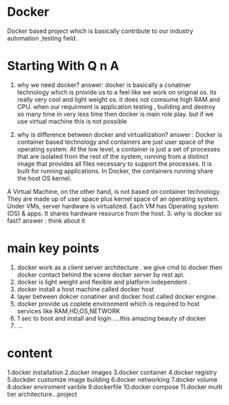# Docker
Docker based project which is basically contribute to our industry automation ,testing field.

# Starting With Q n A

1. why we need docker?
answer: docker is basically a conatiner technology which is provide us to a feel like we work on original os. its really very cool and light weight os. it does not comsume high RAM and CPU.
when our requirment is application testing , building and destroy so many time in very less time then docker is main role play.
but if we use virtual machine this is not possible 

2. why is difference between docker and virtualiization?
answer : Docker is container based technology and containers are just user space of the operating system. At the low level, a container is just a set of processes that are isolated from the rest of the system, running from a distinct image that provides all files necessary to support the processes. It is built for running applications. In Docker, the containers running share the host OS kernel.

A Virtual Machine, on the other hand, is not based on container technology. They are made up of user space plus kernel space of an operating system. Under VMs, server hardware is virtualized. Each VM has Operating system (OS) & apps. It shares hardware resource from the host.
3. why  is docker so fast?
answer : think about it
 

# main key points
1. docker work as a client server architecture . we give cmd to docker then docker contact behind the scene docker server by rest api.
2. docker is light weight and flexible and platform independent .
3. docker install a host machine called docker host
4. layer between dokcer conatiner and docker host called docker engine.
5. docker provide us coplete environment which is required to host services like RAM,HD,OS,NETWORK
6. 1 sec to boot and install and login ....this amazing beauty of docker 
7. ...

# content
1.docker installation 
2.docker images
3.docker container
4.docker registry
5.dockder customize image building
6.docker networking
7.docker volume
8.docker enviroment varible
9.dockerfile
10.docker compose
11.docker multi tier architecture...project






